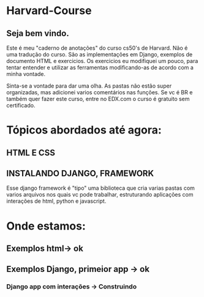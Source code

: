 # Harvard-Course
## Seja bem vindo.
Este é meu "caderno de anotações" do curso cs50's de Harvard.
Não é uma tradução do curso. São as implementações em Django, exemplos de documento HTML e exercicios.
Os exercicios eu modifiquei um pouco, para tentar entender e utilizar as ferramentas modificando-as de acordo com a minha vontade.

Sinta-se a vontade para dar uma olha.
As pastas não estão super organizadas, mas adicionei varios comentários nas funções.
Se vc é BR e também quer fazer este curso, entre no EDX.com o curso é gratuito sem certificado.

# Tópicos abordados até agora:
## HTML E CSS
## INSTALANDO DJANGO, FRAMEWORK
Esse django framework é "tipo" uma biblioteca que cria varias pastas com varios arquivos nos quais vc pode trabalhar, estruturando aplicações com interações
de html, python e javascript.
# Onde estamos:
## Exemplos html-> ok
## Exemplos Django, primeior app ->  ok
### Django app com interações -> Construindo
